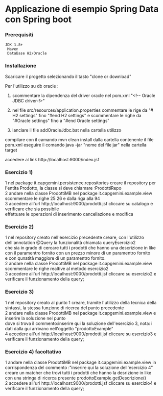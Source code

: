 # Applicazione di esempio Spring Data con Spring boot


### Prerequisiti
    JDK 1.8+
	 Maven
	 DataBase H2/Oracle
	
### Installazione

Scaricare il progetto selezionando il tasto "clone or download"

Per l'utilizzo su db oracle :

 1) scommentare la dipendenza del driver oracle nel pom.xml
   "<!-- Oracle JDBC driver-!>"


 2) nel file src/resources/application.properties commentare le rige da   "# H2 settings" fino "#end H2 settings" e scommentare le righe da  "#Oracle settings" fino a "#end Oracle settings"
  
 3) lanciare il file addOracleJdbc.bat nella cartella utilizzo

compilare  con il camando mvn clean install dalla cartella contenente il file pom.xml
eseguire il comando java -jar "nome del file jar" nella cartella target

accedere al link http://localhost:9000/index.jsf


### Esercizio 1)

 1 nel package it.capgemini.persistence.repositories creare il repository per l'entita Prodotto,  la classe si deve chiamare :ProdottiRepo </br>
 2 andare nella classe ProdottiMB nel package it.capgemini.example.view  scommentare le righe 25 26 e dalla riga alla 94 </br>
 3 accedere all'url http://localhost:9000/prodotti.jsf cliccare su catalogo e verificare che sia possibile </br>
   effettuare le operazioni di inserimento cancellazione e modifica </br>
 
### Esercizio 2)

 1 nel repository creato nell'esercizio precedente creare, con l'utilizzo dell'annotation @Query la funzionalità chiamata queryEsercizio2 </br>
   che sia in grado di cercare tutti i prodotti che hanno una descrizione in like con il paramentro fornito con un prezzo minore di un paramentro fornito</br>
   e con qunatità maggiore di un paramentro fornito.</br>
 2 andare nella classe ProdottiMB nel package it.capgemini.example.view  scommentare le righe realtive al metodo esercizio2</br>
 3 accedere all'url http://localhost:9000/prodotti.jsf cliccare su esercizio2 e verificare il funzionamento della query;</br>

### Esercizio 3)

 1 nel repository creato al punto 1 creare, tramite l'utilizzo della tecnica della sintassi, la stessa funzione di ricerca del punto precedente</br>
 2 andare nella classe ProdottiMB nel package it.capgemini.example.view   e inserire la soluzione nel punto </br>
    dove si trova il commento:inserire qui la soluzione dell'esercizio 3, nota: i dati dalla gui arrivano nell'oggetto  "prodottoExample"</br>
 4 accedere all'url http://localhost:9000/prodotti.jsf cliccare su esercizio3 e verificare il funzionamento della query;</br>
 
### Esercizio 4) facoltativo
  
  1 andare nella classe ProdottiMB nel package it.capgemini.example.view   in corrispondenza del commento :"inserire qui la soluzione dell'esercizio 4"</br>
    creare un matcher che trovi tutti i prodotti che hanno la desrizione in like con una stringa di ricerca presente prodottoExample.getDescrizione()  </br>
  2 accedere all'url http://localhost:9000/prodotti.jsf cliccare su esercizio4 e verificare il funzionamento della query;</br>







